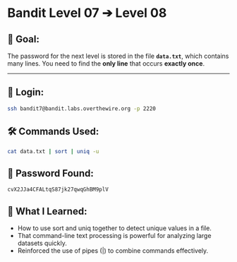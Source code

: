 # Bandit Level 07 ➔ Level 08

## 🧠 Goal:
The password for the next level is stored in the file **`data.txt`**, which contains many lines. You need to find the **only line** that occurs **exactly once**.

---

## 🔐 Login:
```bash
ssh bandit7@bandit.labs.overthewire.org -p 2220
```

## 🛠️ Commands Used:
```bash
cat data.txt | sort | uniq -u
```

## 🧾 Password Found:
`cvX2JJa4CFALtqS87jk27qwqGhBM9plV`

## 📘 What I Learned:
- How to use sort and uniq together to detect unique values in a file.
-	That command-line text processing is powerful for analyzing large datasets quickly.
-	Reinforced the use of pipes (|) to combine commands effectively.
